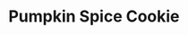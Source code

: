 ---
layout: product
title: Pumpkin Spice Cookie
slug: halloween-pumpkin-spice-cookie
product_ref: halloween-pumpkin-spice-cookie
---